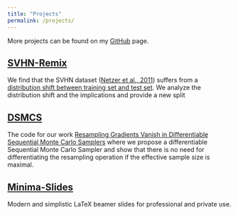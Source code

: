 ```yaml
---
title: "Projects"
permalink: /projects/
---
```


More projects can be found on my [GitHub](https://github.com/jzenn) page.

## [SVHN-Remix](/svhn-remix)
We find that the SVHN dataset ([Netzer et al., 2011](http://ufldl.stanford.edu/housenumbers/nips2011_housenumbers.pdf)) suffers from a [distribution shift between training set and test set](.). 
We analyze the distribution shift and the implications and provide a new split

## [DSMCS](/projects/dsmcs)
The code for our work [Resampling Gradients Vanish in Differentiable Sequential Monte Carlo Samplers](https://arxiv.org/abs/2304.14390) where we propose a differentiable Sequential Monte Carlo Sampler and show that there is no need for differentiating the resampling operation if the effective sample size is maximal.

## [Minima-Slides](/projects/minima-slides)
Modern and simplistic LaTeX beamer slides for professional and private use.
